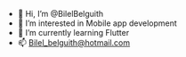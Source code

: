 - 👋 Hi, I’m @BilelBelguith
- 👀 I’m interested in Mobile app development 
- 🌱 I’m currently learning Flutter
- 📫 Bilel_belguith@hotmail.com

<!---
BilelBelguith/BilelBelguith is a ✨ special ✨ repository because its `README.md` (this file) appears on your GitHub profile.
You can click the Preview link to take a look at your changes.
--->
